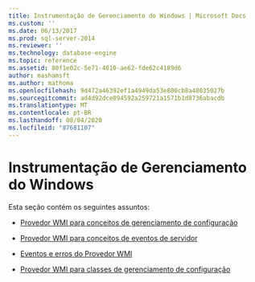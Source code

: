 ```yaml
---
title: Instrumentação de Gerenciamento do Windows | Microsoft Docs
ms.custom: ''
ms.date: 06/13/2017
ms.prod: sql-server-2014
ms.reviewer: ''
ms.technology: database-engine
ms.topic: reference
ms.assetid: 80f1e02c-5e71-4610-ae62-fde62c4189d6
author: mashamsft
ms.author: mathoma
ms.openlocfilehash: 9d472a46392ef1a4949da53e800cb8a48035027b
ms.sourcegitcommit: ad4d92dce894592a259721a1571b1d8736abacdb
ms.translationtype: MT
ms.contentlocale: pt-BR
ms.lasthandoff: 08/04/2020
ms.locfileid: "87681107"
---
```

# <a name="windows-management-instrumentation"></a>Instrumentação de Gerenciamento do Windows
  Esta seção contém os seguintes assuntos:  
  
-   [Provedor WMI para conceitos de gerenciamento de configuração](../../relational-databases/wmi-provider-configuration/wmi-provider-for-configuration-management.md)  
  
-   [Provedor WMI para conceitos de eventos de servidor](../../relational-databases/wmi-provider-server-events/wmi-provider-for-server-events-concepts.md)  
  
-   [Eventos e erros do Provedor WMI](../../relational-databases/native-client-ole-db-errors/errors.md)  
  
-   [Provedor WMI para classes de gerenciamento de configuração](../../relational-databases/wmi-provider-configuration-classes/wmi-provider-for-configuration-management-classes.md)  
  
  
